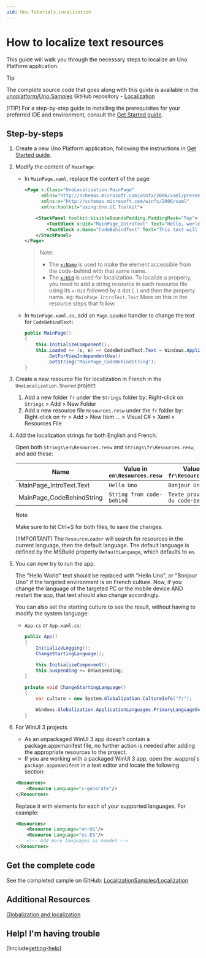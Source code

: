 ```yaml
---
uid: Uno.Tutorials.Localization
---
```


# How to localize text resources

This guide will walk you through the necessary steps to localize an Uno Platform application.

> [!TIP]
> The complete source code that goes along with this guide is available in the [unoplatform/Uno.Samples](https://github.com/unoplatform/Uno.Samples) GitHub repository - [Localization](https://github.com/unoplatform/Uno.Samples/tree/master/UI/LocalizationSamples/Localization)
>
> [!TIP]
> For a step-by-step guide to installing the prerequisites for your preferred IDE and environment, consult the [Get Started guide](../get-started.md).

## Step-by-steps

1. Create a new Uno Platform application, following the instructions in [Get Started guide](../get-started.md).
1. Modify the content of `MainPage`:

    - In `MainPage.xaml`, replace the content of the page:

        ```xml
        <Page x:Class="UnoLocalization.MainPage"
              xmlns="http://schemas.microsoft.com/winfx/2006/xaml/presentation"
              xmlns:x="http://schemas.microsoft.com/winfx/2006/xaml"
              xmlns:toolkit="using:Uno.UI.Toolkit">

            <StackPanel toolkit:VisibleBoundsPadding.PaddingMask="Top">
                <TextBlock x:Uid="MainPage_IntroText" Text="Hello, world!" Margin="20" FontSize="30" />
                <TextBlock x:Name="CodeBehindText" Text="This text will be replaced" />
            </StackPanel>
        </Page>
        ```

        > Note:
        >
        > - The [`x:Name`](https://learn.microsoft.com/windows/uwp/xaml-platform/x-name-attribute) is used to make the element accessible from the code-behind with that same name.
        > - The [`x:Uid`](https://learn.microsoft.com/windows/uwp/xaml-platform/x-uid-directive) is used for localization.
        To localize a property, you need to add a string resource in each resource file using its `x:Uid` followed by a dot (`.`) and then the property name. eg: `MainPage_IntroText.Text`
        More on this in the resource steps that follow.

    - In `MainPage.xaml.cs`, add an `Page.Loaded` handler to change the text for `CodeBehindText`:

        ```csharp
        public MainPage()
        {
            this.InitializeComponent();
            this.Loaded += (s, e) => CodeBehindText.Text = Windows.ApplicationModel.Resources.ResourceLoader
                .GetForViewIndependentUse()
                .GetString("MainPage_CodeBehindString");
        }
        ```

1. Create a new resource file for localization in French in the `UnoLocalization.Shared` project:
    1. Add a new folder `fr` under the `Strings` folder by:
    Right-click on `Strings` > Add > New Folder
    1. Add a new resource file `Resources.resw` under the `fr` folder by:
    Right-click on `fr` > Add > New Item ... > Visual C# > Xaml > Resources File
1. Add the localization strings for both English and French:

    Open both `Strings\en\Resources.resw` and `Strings\fr\Resources.resw`, and add these:

    |Name|Value in `en\Resources.resw`|Value in `fr\Resources.resw`|
    |-|-|-|
    |MainPage_IntroText.Text|`Hello Uno`|`Bonjour Uno`|
    |MainPage_CodeBehindString|`String from code-behind`|`Texte provenant du code-behind`|
    > [!NOTE]
    > Make sure to hit Ctrl+S for both files, to save the changes.
    >
    > [!IMPORTANT]
    > The `ResourceLoader` will search for resources in the current language, then the default language. The default language is defined by the MSBuild property `DefaultLanguage`, which defaults to `en`.

1. You can now try to run the app.

    The "Hello World" text should be replaced with "Hello Uno", or "Bonjour Uno" if the targeted environment is on French culture.
    Now, if you change the language of the targeted PC or the mobile device AND restart the app, that text should also change accordingly.

    You can also set the starting culture to see the result, without having to modify the system language:
    - `App.cs` or `App.xaml.cs`:

        ```csharp
        public App()
        {
            InitializeLogging();
            ChangeStartingLanguage();

            this.InitializeComponent();
            this.Suspending += OnSuspending;
        }

        private void ChangeStartingLanguage()
        {
            var culture = new System.Globalization.CultureInfo("fr");

            Windows.Globalization.ApplicationLanguages.PrimaryLanguageOverride = culture.TwoLetterISOLanguageName;
        }
        ```

1. For WinUI 3 projects
   - As an unpackaged WinUI 3 app doesn't contain a package.appxmanifest file, no further action is needed after adding the appropriate resources to the project.
   - If you are working with a packaged WinUI 3 app, open the .wapproj's `package.appxmanifest` in a text editor and locate the following section:

    ```xml
    <Resources>
        <Resource Language="x-generate"/>
    </Resources>
    ```

    Replace it with elements for each of your supported languages. For example:

    ```xml
    <Resources>
        <Resource Language="en-US"/>
        <Resource Language="es-ES"/>
        <!-- Add more languages as needed -->
    </Resources>
    ```

## Get the complete code

See the completed sample on GitHub: [LocalizationSamples/Localization](https://github.com/unoplatform/Uno.Samples/tree/master/UI/LocalizationSamples/Localization)

## Additional Resources

[Globalization and localization](https://learn.microsoft.com/windows/uwp/design/globalizing/globalizing-portal)

## Help! I'm having trouble

[!include[getting-help](../includes/getting-help.md)]

